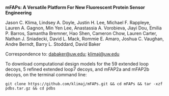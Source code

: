 <b>mFAPs: A Versatile Platform For New Fluorescent Protein Sensor Engineering</b>

Jason C. Klima, Lindsey A. Doyle, Justin H. Lee, Michael F. Rappleye, Lauren A. Gagnon, Min Yen Lee, Anastassia A. Vorobieva, Jiayi Dou, Emilia P. Barros, Samantha Bremner, Hao Shen, Cameron Chow, Lauren Carter, Nathan J. Sniadecki, David L. Mack, Rommie E. Amaro, Joshua C. Vaughan, Andre Berndt, Barry L. Stoddard, David Baker

Correspondence to: dabaker@uw.edu; klimaj@uw.edu

To download computational design models for the 59 extended loop decoys, 5 refined extended loop7 decoys, and mFAP2a and mFAP2b decoys, on the terminal command line:

`git clone https://github.com/klimaj/mFAPs.git && cd mFAPs && tar -xzf pdbs.tar.gz && cd pdbs`

